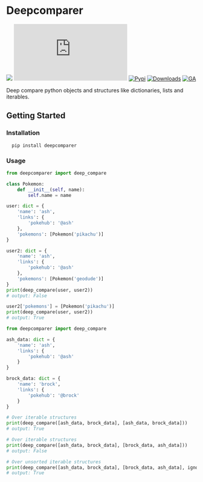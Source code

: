 # Deepcomparer

![](https://img.shields.io/badge/PRs-welcome-green.svg)
[![GitHub](https://img.shields.io/github/license/thekichune/deepcomparer.py)](https://github.com/thekichune/deepcomparer.py/blob/main/LICENSE)
[![Pypi](https://img.shields.io/pypi/v/deepcomparer)](https://pypi.org/project/deepcomparer/)
[![Downloads](https://pepy.tech/badge/deepcomparer)](https://pepy.tech/project/deepcomparer)
[![GA](https://github.com/thekichune/deepcomparer.py/workflows/Tests/badge.svg)](https://github.com/thekichune/deepcomparer.py/actions/workflows/test.yml)

Deep compare python objects and structures like dictionaries, lists and iterables.

## Getting Started

### Installation

```Shell
  pip install deepcomparer
```

### Usage

```python
from deepcomparer import deep_compare

class Pokemon:
    def __init__(self, name):
        self.name = name

user: dict = {
    'name': 'ash',
    'links': {
        'pokehub': '@ash'
    },
    'pokemons': [Pokemon('pikachu')]
}

user2: dict = {
    'name': 'ash',
    'links': {
        'pokehub': '@ash'
    },
    'pokemons': [Pokemon('geodude')]
}
print(deep_compare(user, user2))
# output: False

user2['pokemons'] = [Pokemon('pikachu')]
print(deep_compare(user, user2))
# output: True

```


```python
from deepcomparer import deep_compare

ash_data: dict = {
    'name': 'ash',
    'links': {
        'pokehub': '@ash'
    }
}

brock_data: dict = {
    'name': 'brock',
    'links': {
        'pokehub': '@brock'
    }
}

# Over iterable structures
print(deep_compare([ash_data, brock_data], [ash_data, brock_data]))
# output: True

# Over iterable structures
print(deep_compare([ash_data, brock_data], [brock_data, ash_data]))
# output: False

# Over unsorted iterable structures
print(deep_compare([ash_data, brock_data], [brock_data, ash_data], ignore_order=True))
# output: True
```
